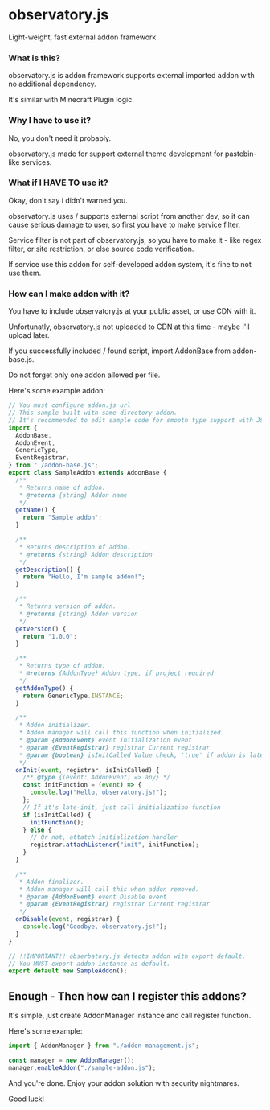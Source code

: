 # observatory.js

Light-weight, fast external addon framework

### What is this?

observatory.js is addon framework supports external imported addon with no additional dependency.

It's similar with Minecraft Plugin logic.

### Why I have to use it?

No, you don't need it probably.

observatory.js made for support external theme development for pastebin-like services.

### What if I HAVE TO use it?

Okay, don't say i didn't warned you.

observatory.js uses / supports external script from another dev, so it can cause serious damage to user, so first you have to make service filter.

Service filter is not part of observatory.js, so you have to make it - like regex filter, or site restriction, or else source code verification.

If service use this addon for self-developed addon system, it's fine to not use them.

### How can I make addon with it?

You have to include observatory.js at your public asset, or use CDN with it.

Unfortunatly, observatory.js not uploaded to CDN at this time - maybe I'll upload later.

If you successfully included / found script, import AddonBase from addon-base.js.

Do not forget only one addon allowed per file.

Here's some example addon:

```js
// You must configure addon.js url
// This sample built with same directory addon.
// It's recommended to edit sample code for smooth type support with JSDoc.
import {
  AddonBase,
  AddonEvent,
  GenericType,
  EventRegistrar,
} from "./addon-base.js";
export class SampleAddon extends AddonBase {
  /**
   * Returns name of addon.
   * @returns {string} Addon name
   */
  getName() {
    return "Sample addon";
  }

  /**
   * Returns description of addon.
   * @returns {string} Addon description
   */
  getDescription() {
    return "Hello, I'm sample addon!";
  }

  /**
   * Returns version of addon.
   * @returns {string} Addon version
   */
  getVersion() {
    return "1.0.0";
  }

  /**
   * Returns type of addon.
   * @returns {AddonType} Addon type, if project required
   */
  getAddonType() {
    return GenericType.INSTANCE;
  }

  /**
   * Addon initializer.
   * Addon manager will call this function when initialized.
   * @param {AddonEvent} event Initialization event
   * @param {EventRegistrar} registrar Current registrar
   * @param {boolean} isInitCalled Value check, 'true' if addon is late-loaded, 'false' if addon registered before system initialization
   */
  onInit(event, registrar, isInitCalled) {
    /** @type {(event: AddonEvent) => any} */
    const initFunction = (event) => {
      console.log("Hello, observatory.js!");
    };
    // If it's late-init, just call initialization function
    if (isInitCalled) {
      initFunction();
    } else {
      // Or not, attatch initialization handler
      registrar.attachListener("init", initFunction);
    }
  }

  /**
   * Addon finalizer.
   * Addon manager will call this when addon removed.
   * @param {AddonEvent} event Disable event
   * @param {EventRegistrar} registrar Current registrar
   */
  onDisable(event, registrar) {
    console.log("Goodbye, observatory.js!");
  }
}

// !!IMPORTANT!! obserbatory.js detects addon with export default.
// You MUST export addon instance as default.
export default new SampleAddon();
```

## Enough - Then how can I register this addons?

It's simple, just create AddonManager instance and call register function.

Here's some example:

```js
import { AddonManager } from "./addon-management.js";

const manager = new AddonManager();
manager.enableAddon("./sample-addon.js");
```

And you're done. Enjoy your addon solution with security nightmares.

Good luck!
